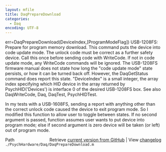 ```yaml
---
layout: mfile
title: DaqPrepareDownload
categories:
  - Daq
encoding: UTF-8
---
```


err=DaqPrepareDownload(DeviceIndex,[ProgramModeFlag])
USB-1208FS: Prepare for program memory download. This command puts the
device into code update mode.  The unlock code must be correct as a
further safety device.  Call this once before sending code with
WriteCode.  If not in code update mode, any WriteCode commands will be
ignored. The USB-1208FS firmware manual does not state how long the "code
update mode" state persists, or how it can be turned back off. However, the
DaqGetStatus command does report this state.
"DeviceIndex" is a small integer, the array index specifying which HID
      device in the array returned by PsychHID('Devices') is interface 0
      of the desired USB-1208FS box.
See also DaqWriteCode, Daq, DaqTest, PsychHIDTest.

In my tests with a USB-1608FS, sending a report with anything other than the
correct unlock code caused the device to exit program mode.  So I modified
this function to allow user to toggle between states. If no second argument is
passed, function assumes user wants to put device into program mode; else if
second argument is zero device will be taken (or left) out of program mode.


<div class="code_header" style="text-align:right;">
  <span style="float:left;">Path&nbsp;&nbsp;</span> <span class="counter">Retrieve <a href=
  "https://raw.github.com/Psychtoolbox-3/Psychtoolbox-3/beta/./PsychHardware/Daq/DaqPrepareDownload.m">current version from GitHub</a> | View <a href=
  "https://github.com/Psychtoolbox-3/Psychtoolbox-3/commits/beta/./PsychHardware/Daq/DaqPrepareDownload.m">changelog</a></span>
</div>
<div class="code">
  <code>./PsychHardware/Daq/DaqPrepareDownload.m</code>
</div>
